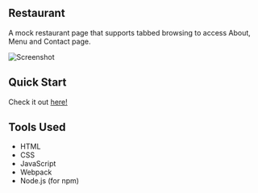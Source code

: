 ## Restaurant
A mock restaurant page that supports tabbed browsing to access About, Menu and Contact page.

![Screenshot](https://i.imgur.com/YLSvjsV.png)
## Quick Start
Check it out [here!](https://github.com/JusGu/restaurant/)

## Tools Used
 - HTML
 - CSS
 - JavaScript
 - Webpack
 - Node.js (for npm)


